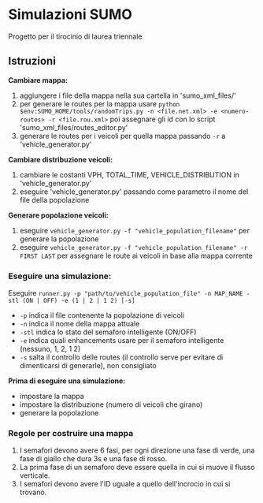# Simulazioni SUMO
Progetto per il tirocinio di laurea triennale

## Istruzioni

**Cambiare mappa:**
1. aggiungere i file della mappa nella sua cartella in 'sumo_xml_files/'
2. per generare le routes per la mappa usare ```python $env:SUMO_HOME/tools/randomTrips.py -n <file.net.xml> -e <numero-routes> -r <file.rou.xml>``` poi assegnare gli id con lo script 'sumo_xml_files/routes_editor.py'
3. generare le routes per i veicoli per quella mappa passando ```-r``` a 'vehicle_generator.py'

**Cambiare distribuzione veicoli:**
1. cambiare le costanti VPH, TOTAL_TIME, VEHICLE_DISTRIBUTION in 'vehicle_generator.py'
2. eseguire 'vehicle_generator.py' passando come parametro il nome del file della popolazione

**Generare popolazione veicoli:**
1. eseguire ```vehicle_generator.py -f "vehicle_population_filename"``` per generare la popolazione
2. eseguire ```vehicle_generator.py -f "vehicle_population_filename" -r FIRST LAST``` per assegnare le route ai veicoli in base alla mappa corrente

### Eseguire una simulazione:

Eseguire ```runner.py -p "path/to/vehicle_population_file" -n MAP_NAME -stl (ON | OFF) -e (1 | 2 | 1 2) [-s]```
   - ```-p``` indica il file contenente la popolazione di veicoli
   - ```-n``` indica il nome della mappa attuale
   - ```-stl``` indica lo stato del semaforo intelligente (ON/OFF)
   - ```-e``` indica quali enhancements usare per il semaforo intelligente (nessuno, 1, 2, 1 2)
   - ```-s``` salta il controllo delle routes (il controllo serve per evitare di dimenticarsi di generarle), non consigliato

**Prima di eseguire una simulazione:**
- impostare la mappa
- impostare la distribuzione (numero di veicoli che girano)
- generare la popolazione

### Regole per costruire una mappa

1. I semafori devono avere 6 fasi, per ogni direzione una fase di verde, una fase di giallo che dura 3s e una fase di rosso.
2. La prima fase di un semaforo deve essere quella in cui si muove il flusso verticale.
3. I semafori devono avere l'ID uguale a quello dell'incrocio in cui si trovano.